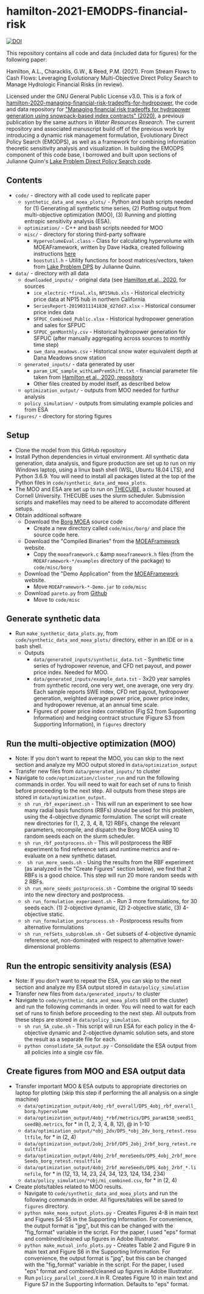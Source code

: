 # hamilton-2021-EMODPS-financial-risk

[![DOI](https://zenodo.org/badge/263085595.svg)](https://zenodo.org/badge/latestdoi/263085595)

This repository contains all code and data (included data for figures) for the following paper:

Hamilton, A.L., Characklis, G.W., &amp; Reed, P.M. (2021). From Stream Flows to Cash Flows: Leveraging Evolutionary Multi-Objective Direct Policy Search to Manage Hydrologic Financial Risks (in review).

Licensed under the GNU General Public License v3.0. This is a fork of [hamilton-2020-managing-financial-risk-tradeoffs-for-hydropower](https://github.com/ahamilton144/hamilton-2020-managing-financial-risk-tradeoffs-for-hydropower), the code and data repository for ["Managing financial risk tradeoffs for hydropower generation using snowpack-based index contracts" (2020)](https://agupubs.onlinelibrary.wiley.com/doi/abs/10.1029/2020WR027212), a previous publication by the same authors in *Water Resources Research*. The current repository and associated manuscript build off of the previous work by introducing a dynamic risk management formulation, Evolutionary Direct Policy Search (EMODPS), as well as a framework for combining information theoretic sensitivity analysis and visualization. In building the EMODPS component of this code base, I borrowed and built upon sections of Julianne Quinn's [Lake Problem Direct Policy Search code](https://github.com/julianneq/Lake_Problem_DPS).

## Contents
* `code/` - directory with all code used to replicate paper
  * `synthetic_data_and_moea_plots/` - Python and bash scripts needed for (1) Generating all synthetic time series, (2) Plotting output from multi-objective optimization (MOO), (3) Running and plotting entropic sensitivity analysis (ESA).
  * `optimization/` - C++ and bash scripts needed for MOO
  * `misc/` - directory for storing third-party software
    * `HypervolumeEval.class` - Class for calculating hypervolume with MOEAFramework, written by Dave Hadka, created following instructions [here](https://waterprogramming.wordpress.com/2015/08/26/moea-diagnostics-for-a-simple-test-case-part-23/)
    * `boostutil.h` - Utility functions for boost matrices/vectors, taken from [Lake Problem DPS](https://github.com/julianneq/Lake_Problem_DPS/blob/master/Optimization/boostutil.h) by Julianne Quinn.
* `data/` - directory with all data
  * `downloaded_inputs/` - original data (see [Hamilton et al., 2020](https://agupubs.onlinelibrary.wiley.com/doi/abs/10.1029/2020WR027212), for sources
    * `ice_electric-*final.xls`, `NP15Hub.xls` - Historical electricity price data at NP15 hub in northern California
    * `SeriesReport-20190311141838_d27dd7.xlsx` - Historical consumer price index data
    * `SFPUC_Combined_Public.xlsx` - Historical hydropower generation and sales for SFPUC
    * `SFPUC_genMonthly.csv` - Historical hydropower generation for SFPUC (after manually aggregating across sources to monthly time step)
    * `swe_dana_meadows.csv` - Historical snow water equivalent depth at Dana Meadows snow station
  * `generated_inputs/` - data generated by user
    * `param_LHC_sample_withLamPremShift.txt` - financial parameter file taken from [Hamilton et al., 2020, repository](https://github.com/ahamilton144/hamilton-2020-managing-financial-risk-tradeoffs-for-hydropower)
    * Other files created by model itself, as described below
  * `optimization_output/` - outputs from MOO needed for furthur analysis
  * `policy_simulation/` - outputs from simulating example policies and from ESA
* `figures/` - directory for storing figures

## Setup
* Clone the model from this GitHub repository
* Install Python dependencies in virtual environment. All synthetic data generation, data analysis, and figure production are set up to run on my Windows laptop, using a linux bash shell (WSL, Ubuntu 18.04 LTS), and Python 3.6.9. You will need to install all packages listed at the top of the Python files in `code/synthetic_data_and_moea_plots`.
* The MOO and ESA are set up to run on [THECUBE](https://www.cac.cornell.edu/wiki/index.php?title=THECUBE_Cluster), a cluster housed at Cornell University. THECUBE uses the slurm scheduler. Submission scripts and makefiles may need to be altered to accomodate different setups.
* Obtain additional software
  * Download the [Borg MOEA](http://borgmoea.org/) source code
    * Create a new directory called `code/misc/borg/` and place the source code here.
  * Download the "Compiled Binaries" from the [MOEAFramework](http://www.moeaframework.org/) website.
    * Copy the `moeaframework.c` &amp `moeaframework.h` files (from the `MOEAFramework-*/examples` directory of the package) to `code/misc/borg` 
  * Download the "Demo Application" from the [MOEAFramework](http://www.moeaframework.org/) website.
    * Move `MOEAFramework-*-Demo.jar` to `code/misc`
  * Download `pareto.py` from [Github](https://github.com/matthewjwoodruff/pareto.py) 
    * Move to `code/misc`


## Generate synthetic data
* Run `make_synthetic_data_plots.py`, from `code/synthetic_data_and_moea_plots/` directory, either in an IDE or in a bash shell.
  * Outputs
    * `data/generated_inputs/synthetic_data.txt` - Synthetic time series of hydropower revenue, and CFD net payout, and power price index. Needed for MOO.
    * `data/generated_inputs/example_data.txt` - 3x20 year samples from synthetic record, one very wet, one average, one very dry. Each sample reports SWE index, CFD net payout, hydropower generation, weighted average power price, power price index, and hydropower revenue, at an annual time scale.
    * Figures of power price index correlation (Fig S2 from Supporting Information) and hedging contract structure (Figure S3 from Supporting Information), in `figures` directory


## Run the multi-objective optimization (MOO)
* Note: If you don't want to repeat the MOO, you can skip to the next section and analyze my MOO output stored in `data/optimization_output`
* Transfer new files from `data/generated_inputs/` to cluster
* Navigate to `code/optimization/cluster_run` and run the following commands in order. You will need to wait for each set of runs to finish before proceeding to the next step. All outputs from these steps are stored in `data/optimization_output`.
  * `sh run_rbf_experiment.sh` - This will run an experiment to see how many radial basis functions (RBFs) should be used for this problem, using the 4-objective dynamic formulation. The script will create new directories for (1, 2, 3, 4, 8, 12) RBFs, change the relevant parameters, recompile, and dispatch the Borg MOEA using 10 random seeds each on the slurm scheduler.
  * `sh run_rbf_postprocess.sh` - This will postprocess the RBF experiment to find reference sets and runtime metrics and re-evaluate on a new synthetic dataset. 
  * ` sh run_more_seeds.sh` - Using the results from the RBF experiment (as analyzed in the "Create Figures" section below), we find that 2 RBFs is a good choice. This step will run 20 more random seeds with 2 RBFs.
  * `sh run_more_seeds_postprocess.sh` - Combine the original 10 seeds into the new directory and postprocess.
  * `sh run_formulation_experiment.sh` - Run 3 more formulations, for 30 seeds each. (1) 2-objective dynamic, (2) 2-objective static, (3) 4-objective static.
  * `sh run_formulation_postprocess.sh` - Postprocess results from alternative formulations
  * `sh run_refSets_subproblem.sh` - Get subsets of 4-objective dynamic reference set, non-dominated with respect to alternative lower-dimensional problems


## Run the entropic sensitivity analysis (ESA)
* Note: If you don't want to repeat the ESA, you can skip to the next section and analyze my ESA output stored in `data/policy_simulation`
* Transfer new files from `data/generated_inputs/` to cluster
* Navigate to `code/synthetic_data_and_moea_plots` (still on the cluster) and run the following commands in order. You will need to wait for each set of runs to finish before proceeding to the next step. All outputs from these steps are stored in `data/policy_simulation`.
  * `sh run_SA_cube.sh` - This script will run ESA for each policy in the 4-objective dynamic and 2-objective dynamic solution sets, and store the result as a separate file for each.
  * `python consolidate_SA_output.py` - Consolidate the ESA output from all policies into a single csv file.


## Create figures from MOO and ESA output data
* Transfer important MOO & ESA outputs to appropriate directories on laptop for plotting (skip this step if performing the all analysis on a single machine)
  * `data/optimization_output/4obj_rbf_overall/DPS_4obj_rbf_overall_borg.hypervolume`
  * `data/optimization_output/4obj_*rbf/metrics/DPS_param150_seedS1_seedB@.metrics`, for * in (1, 2, 3, 4, 8, 12), @ in 1-10
  * `data/optimization_output/*obj_2dv/DPS_*obj_2dv_borg_retest.resultfile`, for * in (2, 4)
  * `data/optimization_output/2obj_2rbf/DPS_2obj_2rbf_borg_retest.resultfile`
  * `data/optimization_output/4obj_2rbf_moreSeeds/DPS_4obj_2rbf_moreSeeds_borg_retest.resultfile`
  * `data/optimization_output/4obj_2rbf_moreSeeds/DPS_4obj_2rbf_*.linefile`, for * in (12, 13, 14, 23, 24, 34, 123, 124, 134, 234)
  * `data/policy_simulation/*obj/mi_combined.csv`, for * in (2, 4)
* Create plots/tables related to MOO results. 
  * Navigate to `code/synthetic_data_and_moea_plots` and run the following commands in order. All figures/tables will be saved to `figures` directory.
  * `python make_moea_output_plots.py` - Creates Figures 4-8 in main text and Figures S4-S5 in the Supporting Information. For convenience, the output format is "jpg", but this can be changed with the "fig_format" variable in the script. For the paper, I used "eps" format and combined/cleaned up figures in Adobe Illustrator.
  * `python make_mutual_info_plots.py` - Creates Table 2 and Figure 9 in main text and Figure S6 in the Supporting Information. For convenience, the output format is "jpg", but this can be changed with the "fig_format" variable in the script. For the paper, I used "eps" format and combined/cleaned up figures in Adobe Illustrator. 
  * Run `policy_parallel_coord.R` in R. Creates Figure 10 in main text and Figure S7 in the Supporting Information. Defaults to "eps" format.
